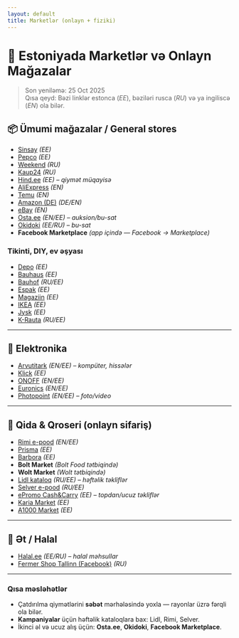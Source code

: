 ```yaml
---
layout: default
title: Marketlər (onlayn + fiziki)
---
```


# 🛒 Estoniyada Marketlər və Onlayn Mağazalar

> Son yeniləmə: 25 Oct 2025  
> Qısa qeyd: Bəzi linklər estonca (*EE*), bəziləri rusca (*RU*) və ya ingiliscə (*EN*) ola bilər.

## 📦 Ümumi mağazalar / General stores
- [Sinsay](https://www.sinsay.com/ee/et/) *(EE)*
- [Pepco](https://pepco.ee/) *(EE)*
- [Weekend](https://www.weekend.ee/ru/) *(RU)*
- [Kaup24](https://kaup24.ee/ru/) *(RU)*
- [Hind.ee](https://www.hind.ee/) *(EE) – qiymət müqayisə*
- [AliExpress](https://aliexpress.com/) *(EN)*
- [Temu](http://temu.com/) *(EN)*
- [Amazon (DE)](http://amazon.de/) *(DE/EN)*
- [eBay](https://www.ebay.com/) *(EN)*
- [Osta.ee](https://www.osta.ee/en) *(EN/EE) – auksion/bu-sat*
- [Okidoki](https://www.okidoki.ee/) *(EE/RU) – bu-sat*
- **Facebook Marketplace** *(app içində — Facebook → Marketplace)*

### Tikinti, DIY, ev əşyası
- [Depo](https://depo.ee/) *(EE)*
- [Bauhaus](https://bauhaus.ee/) *(EE)*
- [Bauhof](https://www.bauhof.ee/ru) *(RU/EE)*
- [Espak](https://espak.ee/epood/) *(EE)*
- [Magaziin](https://pood.magaziin.ee/) *(EE)*
- [IKEA](http://ikea.ee/) *(EE)*
- [Jysk](https://jysk.ee/) *(EE)*
- [K-Rauta](https://www.k-rauta.ee/ru/#mobile-menu) *(RU/EE)*

---

## 🔌 Elektronika
- [Arvutitark](http://arvutitark.ee/en/) *(EN/EE) – kompüter, hissələr*
- [Klick](https://www.klick.ee/) *(EE)*
- [ONOFF](https://onoff.ee/en/) *(EN/EE)*
- [Euronics](https://euronics.ee/en/) *(EN/EE)*
- [Photopoint](https://www.photopoint.ee/en/?ship_to=EE) *(EN/EE) – foto/video*

---

## 🥕 Qida & Qroseri (onlayn sifariş)
- [Rimi e-pood](https://www.rimi.ee/epood/en) *(EN/EE)*
- [Prisma](https://prismamarket.ee/) *(EE)*
- [Barbora](https://barbora.ee/) *(EE)*
- **Bolt Market** *(Bolt Food tətbiqində)*
- **Wolt Market** *(Wolt tətbiqində)*
- [Lidl kataloq](https://www.lidl.ee/c/ru-EE/katalog/s10019751) *(RU/EE) – həftəlik təkliflər*
- [Selver e-pood](https://www.selver.ee/ru/) *(RU/EE)*
- [ePromo Cash&Carry](https://epromo.ee/promo-cash-carry) *(EE) – topdan/ucuz təkliflər*
- [Karia Market](https://kariamarket.ee/) *(EE)*
- [A1000 Market](https://a1000market.ee/) *(EE)*

---

## 🥩 Ət / Halal
- [Halal.ee](http://halal.ee/) *(EE/RU) – halal məhsullar*
- [Fermer Shop Tallinn (Facebook)](https://www.facebook.com/FermerShopTallin) *(RU)*

---

### Qısa məsləhətlər
- Çatdırılma qiymətlərini **səbət** mərhələsində yoxla — rayonlar üzrə fərqli ola bilər.  
- **Kampaniyalar** üçün həftəlik kataloqlara bax: Lidl, Rimi, Selver.  
- İkinci əl və ucuz alış üçün: **Osta.ee**, **Okidoki**, **Facebook Marketplace**.
